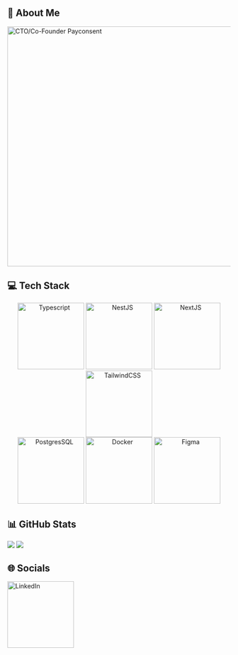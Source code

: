## 💫 About Me
<a href="https://www.linkedin.com/in/alexandre-chane-law/">
  <img src="https://github.com/NargusS/Narguss/assets/28908164/e7f6f623-4015-44eb-8c25-beefcda79cf9" alt="CTO/Co-Founder Payconsent" width="541"/>
</a>

## 💻 Tech Stack
<div align="center">
  <img src="https://github.com/NargusS/Narguss/assets/28908164/484fd0c7-596a-46f4-bb8d-082e62317c3f" alt="Typescript" width="150"/>
  <img src="https://github.com/NargusS/Narguss/assets/28908164/b30da666-cd65-4ffc-bade-16c5f4c645cc" alt="NestJS" width="150"/>
  <img src="https://github.com/NargusS/Narguss/assets/28908164/19f15711-e137-40f5-b2bc-288c597bd752" alt="NextJS" width="150"/>
  <img src="https://github.com/NargusS/Narguss/assets/28908164/e8439eb0-2a57-46c5-bbc5-5e9891c0414d" alt="TailwindCSS" width="150"/>
</div>
<div align="center">
  <img src="https://github.com/NargusS/Narguss/assets/28908164/de299a50-6ce7-460e-9113-ede3075ef517" alt="PostgresSQL" width="150"/>
  <img src="https://github.com/NargusS/Narguss/assets/28908164/64002445-73c0-4b31-bf5a-cb92c94ae251" alt="Docker" width="150"/>
  <img src="https://github.com/NargusS/Narguss/assets/28908164/f5267f1a-862e-4dc5-bdb6-f4f261dd80c7" alt="Figma" width="150"/>  
</div>


## 📊 GitHub Stats
![](https://github-readme-stats.vercel.app/api?username=Narguss&theme=bear&hide_border=false&include_all_commits=false&count_private=false)
![](https://github-readme-stats.vercel.app/api/top-langs/?username=Narguss&theme=bear&hide_border=false&include_all_commits=false&count_private=false&layout=compact)

## 🌐 Socials
<a href="https://www.linkedin.com/in/alexandre-chane-law/">
  <img src="https://github.com/NargusS/Narguss/assets/28908164/8e5c70e1-2217-4c6b-9d15-1b43f76d0bd9" alt="LinkedIn" width="150"/>
</a>


